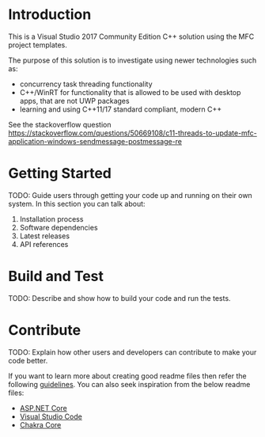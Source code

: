 # Introduction 
This is a Visual Studio 2017 Community Edition C++ solution using the MFC project templates.

The purpose of this solution is to investigate using newer technologies such as:
 - concurrency task threading functionality
 - C++/WinRT for functionality that is allowed to be used with desktop apps, that are not UWP packages
 - learning and using C++11/17 standard compliant, modern C++

See the stackoverflow question https://stackoverflow.com/questions/50669108/c11-threads-to-update-mfc-application-windows-sendmessage-postmessage-re

# Getting Started
TODO: Guide users through getting your code up and running on their own system. In this section you can talk about:
1.	Installation process
2.	Software dependencies
3.	Latest releases
4.	API references

# Build and Test
TODO: Describe and show how to build your code and run the tests. 

# Contribute
TODO: Explain how other users and developers can contribute to make your code better. 

If you want to learn more about creating good readme files then refer the following [guidelines](https://www.visualstudio.com/en-us/docs/git/create-a-readme). You can also seek inspiration from the below readme files:
- [ASP.NET Core](https://github.com/aspnet/Home)
- [Visual Studio Code](https://github.com/Microsoft/vscode)
- [Chakra Core](https://github.com/Microsoft/ChakraCore)